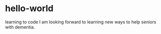 # hello-world
learning to code
I am looking forward to learning new ways to help seniors with dementia.

